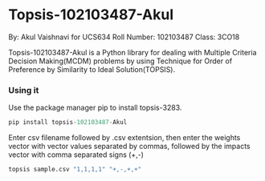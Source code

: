# Topsis-102103487-Akul

By: Akul Vaishnavi for UCS634
Roll Number: 102103487
Class: 3CO18

Topsis-102103487-Akul is a Python library for dealing with Multiple Criteria Decision Making(MCDM) problems by using Technique for Order of Preference by Similarity to Ideal Solution(TOPSIS).

### Using it

Use the package manager pip to install topsis-3283.

```Python
pip install topsis-102103487-Akul
```

Enter csv filename followed by .csv extentsion, then enter the weights vector with vector values separated by commas, followed by the impacts vector with comma separated signs (+,-)

```Python
topsis sample.csv "1,1,1,1" "+,-,+,+"
```
